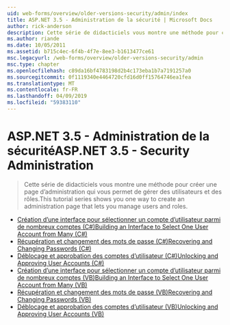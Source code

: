 ```yaml
---
uid: web-forms/overview/older-versions-security/admin/index
title: ASP.NET 3.5 - Administration de la sécurité | Microsoft Docs
author: rick-anderson
description: Cette série de didacticiels vous montre une méthode pour créer une page d’administration qui vous permet de gérer des utilisateurs et des rôles.
ms.author: riande
ms.date: 10/05/2011
ms.assetid: b715c4ec-6f4b-4f7e-8ee3-b1613477ce61
msc.legacyurl: /web-forms/overview/older-versions-security/admin
msc.type: chapter
ms.openlocfilehash: c89da16bf4783198d2b4c173eba1b7a7191257a0
ms.sourcegitcommit: 0f1119340e4464720cfd16d0ff15764746ea1fea
ms.translationtype: MT
ms.contentlocale: fr-FR
ms.lasthandoff: 04/09/2019
ms.locfileid: "59383110"
---
```

# <a name="aspnet-35---security-administration"></a><span data-ttu-id="21aa3-103">ASP.NET 3.5 - Administration de la sécurité</span><span class="sxs-lookup"><span data-stu-id="21aa3-103">ASP.NET 3.5 - Security Administration</span></span>

> <span data-ttu-id="21aa3-104">Cette série de didacticiels vous montre une méthode pour créer une page d’administration qui vous permet de gérer des utilisateurs et des rôles.</span><span class="sxs-lookup"><span data-stu-id="21aa3-104">This tutorial series shows you one way to create an administration page that lets you manage users and roles.</span></span>


- [<span data-ttu-id="21aa3-105">Création d’une interface pour sélectionner un compte d’utilisateur parmi de nombreux comptes (C#)</span><span class="sxs-lookup"><span data-stu-id="21aa3-105">Building an Interface to Select One User Account from Many (C#)</span></span>](building-an-interface-to-select-one-user-account-from-many-cs.md)
- [<span data-ttu-id="21aa3-106">Récupération et changement des mots de passe (C#)</span><span class="sxs-lookup"><span data-stu-id="21aa3-106">Recovering and Changing Passwords (C#)</span></span>](recovering-and-changing-passwords-cs.md)
- [<span data-ttu-id="21aa3-107">Déblocage et approbation des comptes d’utilisateur (C#)</span><span class="sxs-lookup"><span data-stu-id="21aa3-107">Unlocking and Approving User Accounts (C#)</span></span>](unlocking-and-approving-user-accounts-cs.md)
- [<span data-ttu-id="21aa3-108">Création d’une interface pour sélectionner un compte d’utilisateur parmi de nombreux comptes (VB)</span><span class="sxs-lookup"><span data-stu-id="21aa3-108">Building an Interface to Select One User Account from Many (VB)</span></span>](building-an-interface-to-select-one-user-account-from-many-vb.md)
- [<span data-ttu-id="21aa3-109">Récupération et changement des mots de passe (VB)</span><span class="sxs-lookup"><span data-stu-id="21aa3-109">Recovering and Changing Passwords (VB)</span></span>](recovering-and-changing-passwords-vb.md)
- [<span data-ttu-id="21aa3-110">Déblocage et approbation des comptes d’utilisateur (VB)</span><span class="sxs-lookup"><span data-stu-id="21aa3-110">Unlocking and Approving User Accounts (VB)</span></span>](unlocking-and-approving-user-accounts-vb.md)
